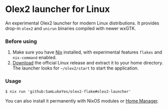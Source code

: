 # Olex2 launcher for Linux

An experimental Olex2 launcher for modern Linux distributions. It provides drop-in `olex2` and `unirun` binaries compiled with newer wxGTK.

### Before using

1. Make sure you have [Nix](https://nixos.org) installed, with experimental features `flakes` and `nix-command` enabled.
2. [Download](https://www.olexsys.org/olex2/docs/getting-started/installing-olex2/#linux) the official Linux release and extract it to your home directory. The launcher looks for `~/olex2/start` to start the application.

### Usage

```shell
$ nix run 'github:SamLukeYes/olex2-flake#olex2-launcher'
```

You can also install it permanently with NixOS modules or [Home Manager](https://github.com/nix-community/home-manager/).

